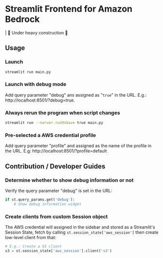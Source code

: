 # Streamlit Frontend for Amazon Bedrock

| 🚧 Under heavy construction 🚧

## Usage

### Launch

```bash
streamlit run main.py
```

### Launch with debug mode

Add query parameter "debug" ans assigned as "`true`" in the URL. E.g.: http://localhost:8501/?debug=true.

### Always rerun the program when script changes

```bash
streamlit run --server.runOnSave true main.py
```

### Pre-selected a AWS credential profile

Add query parameter "profile" and assigned as the name of the profile in the URL. E.g: http://localhost:8501/?profile=default

## Contribution / Developer Guides

### Determine whether to show debug information or not

Verify the query parameter "debug" is set in the URL:

```python
if st.query_params.get('debug'):
    # Show debug information widget
```

### Create clients from custom Session object

The AWS credential will assigned in the sidebar and stored as a Streamlit's Session State, fetch by calling `st.session_state['aws_session']` then create low-level client from that:

```python
# E.g.: Create a S3 client
s3 = st.session_state['aws_session'].client('s3')
```
